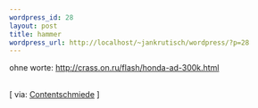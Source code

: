 ```yaml
--- 
wordpress_id: 28
layout: post
title: hammer
wordpress_url: http://localhost/~jankrutisch/wordpress/?p=28
---
```

ohne worte: <a href="http://crass.on.ru/flash/honda-ad-300k.html">http://crass.on.ru/flash/honda-ad-300k.html</a><br />
<br />
[ via: <a href="http://www.contentschmiede.de/weblog.php">Contentschmiede</a> ]
